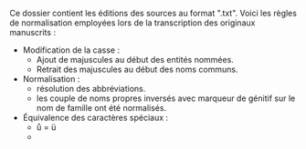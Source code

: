 Ce dossier contient les éditions des sources au format ".txt".
Voici les règles de normalisation employées lors de la transcription des originaux manuscrits :
- Modification de la casse :
	- Ajout de majuscules au début des entités nommées.
	- Retrait des majuscules au début des noms communs.
- Normalisation :
	- résolution des abbréviations.
	- les couple de noms propres inversés avec marqueur de génitif sur le nom de famille ont été normalisés.
- Équivalence des caractères spéciaux :
	- ů = ü
	- 